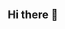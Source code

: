 ## Hi there 👋

<!--
**Arviin/Arviin** is a ✨ _special_ ✨ repository because its `README.md` (this file) appears on your GitHub profile.

Here are some ideas to get you started:

- I'm a PhD candidate in experimental physics and here I'm sharing some of my works that I have been doing in recent years :),
I have a wide range of skills and experiences, from computational imaging science and material characterization to AI and computer vision ...
I’m (mainly) working on image and data analysis, I like to put some meaning to numbers ... :)


- ⚡ Fun fact: I'm a an Engineer (BSc) and a Physicist (PhD) at the same time :))
-->
